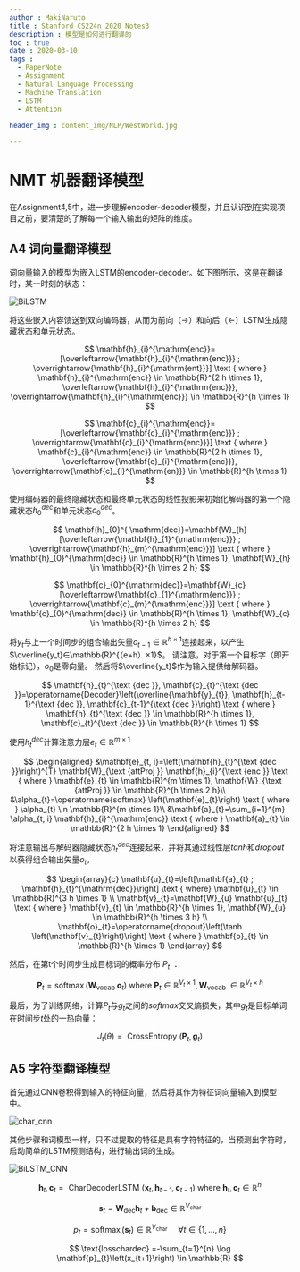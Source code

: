 ```yaml
---
author : MakiNaruto
title : Stanford CS224n 2020 Notes3
description : 模型是如何进行翻译的
toc : true
date : 2020-03-10
tags : 
  - PaperNote
  - Assignment
  - Natural Language Processing
  - Machine Translation
  - LSTM
  - Attention
  
header_img : content_img/NLP/WestWorld.jpg

---
```



# NMT  机器翻译模型

在Assignment4,5中，进一步理解encoder-decoder模型，并且认识到在实现项目之前，要清楚的了解每一个输入输出的矩阵的维度。

## A4 词向量翻译模型

词向量输入的模型为嵌入LSTM的encoder-decoder。如下图所示，这是在翻译时，某一时刻的状态：

![BiLSTM](/content_img/NLP/CS224N-03/model1.jpeg)



将这些嵌入内容馈送到双向编码器，从而为前向（→）和向后（←）LSTM生成隐藏状态和单元状态。

$$
\mathbf{h}_{i}^{\mathrm{enc}}=[\overleftarrow{\mathbf{h}_{i}^{\mathrm{enc}}} ; \overrightarrow{\mathbf{h}_{i}^{\mathrm{ent}}}] \text { where } \mathbf{h}_{i}^{\mathrm{enc}} \in \mathbb{R}^{2 h \times 1}, \overleftarrow{\mathbf{h}_{i}^{\mathrm{enc}}}, \overrightarrow{\mathbf{h}_{i}^{\mathrm{enc}}} \in \mathbb{R}^{h \times 1}
$$

$$
\mathbf{c}_{i}^{\mathrm{enc}}=[\overleftarrow{\mathbf{c}_{i}^{\mathrm{enc}}} ; \overrightarrow{\mathbf{c}_{i}^{\mathrm{enc}}}] \text { where } \mathbf{c}_{i}^{\mathrm{enc}} \in \mathbb{R}^{2 h \times 1}, \overleftarrow{\mathbf{c}_{i}^{\mathrm{enc}}}, \overrightarrow{\mathbf{c}_{i}^{\mathrm{en}}} \in \mathbb{R}^{h \times 1}
$$

使用编码器的最终隐藏状态和最终单元状态的线性投影来初始化解码器的第一个隐藏状态$h_{0}^{dec}$和单元状态$c_{0}^{dec}$。

$$
\mathbf{h}_{0}^{ \mathrm{dec}}=\mathbf{W}_{h}[\overleftarrow{\mathbf{h}_{1}^{\mathrm{enc}}} ; \overrightarrow{\mathbf{h}_{m}^{\mathrm{enc}}}] \text { where } \mathbf{h}_{0}^{\mathrm{dec}} \in \mathbb{R}^{h \times 1}, \mathbf{W}_{h} \in \mathbb{R}^{h \times 2 h}
$$

$$
\mathbf{c}_{0}^{\mathrm{dec}}=\mathbf{W}_{c}[\overleftarrow{\mathbf{c}_{1}^{\mathrm{enc}}} ; \overrightarrow{\mathbf{c}_{m}^{\mathrm{enc}}}] \text { where } \mathbf{c}_{0}^{\mathrm{dec}} \in \mathbb{R}^{h \times 1}, \mathbf{W}_{c} \in \mathbb{R}^{h \times 2 h}
$$

将$y_t$与上一个时间步的组合输出矢量$o_{t-1}∈\mathbb{R}^{h×1}$连接起来，以产生$\overline{y_t}∈\mathbb{R}^{（e+h）×1}$。 请注意，对于第一个目标字（即开始标记），$o_0$是零向量。 然后将$\overline{y_t}$作为输入提供给解码器。

$$
\mathbf{h}_{t}^{\text {dec }}, \mathbf{c}_{t}^{\text {dec }}=\operatorname{Decoder}\left(\overline{\mathbf{y}_{t}}, \mathbf{h}_{t-1}^{\text {dec }}, \mathbf{c}_{t-1}^{\text {dec }}\right) \text { where } \mathbf{h}_{t}^{\text {dec }} \in \mathbb{R}^{h \times 1}, \mathbf{c}_{t}^{\text {dec }} \in \mathbb{R}^{h \times 1}
$$

使用$h_{t}^{dec}$计算注意力层$e_t \in \mathbb{R}^{m×1}$

$$
\begin{aligned}
&\mathbf{e}_{t, i}=\left(\mathbf{h}_{t}^{\text {dec }}\right)^{T} \mathbf{W}_{\text {attProj }} \mathbf{h}_{i}^{\text {enc }} \text { where } \mathbf{e}_{t} \in \mathbb{R}^{m \times 1}, \mathbf{W}_{\text {attProj }} \in \mathbb{R}^{h \times 2 h}\\
&\alpha_{t}=\operatorname{softmax} \left(\mathbf{e}_{t}\right) \text { where } \alpha_{t} \in \mathbb{R}^{m \times 1}\\
&\mathbf{a}_{t}=\sum_{i=1}^{m} \alpha_{t, i} \mathbf{h}_{i}^{\mathrm{enc}} \text { where } \mathbf{a}_{t} \in \mathbb{R}^{2 h \times 1}
\end{aligned}
$$

将注意输出与解码器隐藏状态$h^{dec}_t$连接起来，并将其通过线性层$tanh$和$dropout$以获得组合输出矢量$o_t$。

$$
\begin{array}{c}
\mathbf{u}_{t}=\left[\mathbf{a}_{t} ; \mathbf{h}_{t}^{\mathrm{dec}}\right] \text { where} \mathbf{u}_{t} \in \mathbb{R}^{3 h \times 1} \\
\mathbf{v}_{t}=\mathbf{W}_{u} \mathbf{u}_{t} \text { where } \mathbf{v}_{t} \in \mathbb{R}^{h \times 1}, \mathbf{W}_{u} \in \mathbb{R}^{h \times 3 h} \\
\mathbf{o}_{t}=\operatorname{dropout}\left(\tanh \left(\mathbf{v}_{t}\right)\right) \text { where } \mathbf{o}_{t} \in \mathbb{R}^{h \times 1}
\end{array}
$$

然后，在第t个时间步生成目标词的概率分布 $P_t$ ：

$$
\mathbf{P}_{t}=\operatorname{softmax}\left(\mathbf{W}_{\text {vocab }} \mathbf{o}_{t}\right) \text { where } \mathbf{P}_{t} \in \mathbb{R}^{V_{t} \times 1}, \mathbf{W}_{\text {vocab }} \in \mathbb{R}^{V_{t} \times h}
$$

最后，为了训练网络，计算$P_t$与$g_t$之间的$softmax$交叉熵损失，其中$g_t$是目标单词在时间步$t$处的一热向量：

$$
J_{t}(\theta)=\text { CrossEntropy }\left(\mathbf{P}_{t}, \mathbf{g}_{t}\right)
$$

## A5 字符型翻译模型

首先通过CNN卷积得到输入的特征向量，然后将其作为特征词向量输入到模型中。

![char_cnn](/content_img/NLP/CS224N-03/char_cnn.png)


其他步骤和词模型一样，只不过提取的特征是具有字符特征的，当预测出<UNK>字符时，启动简单的LSTM预测结构，进行输出词的生成。

![BiLSTM_CNN](/content_img/NLP/CS224N-03/model2.jpeg)

$$
\mathbf{h}_{t}, \mathbf{c}_{t}=\text { CharDecoderLSTM }\left(\mathbf{x}_{t}, \mathbf{h}_{t-1}, \mathbf{c}_{t-1}\right) \text { where } \mathbf{h}_{t}, \mathbf{c}_{t} \in \mathbb{R}^{h}
$$

$$
\mathbf{s}_{t}=\mathbf{W}_{\mathrm{dec}} \mathbf{h}_{t}+\mathbf{b}_{\mathrm{dec}} \in \mathbb{R}^{V_{\text {char }}}
$$

$$
{p}_{t} =\operatorname{softmax}\left(\mathbf{s}_{t}\right) \in \mathbb{R}^{V_{\text {char }}} \quad \forall t \in\{1, \ldots, n\}
$$

$$
\text{losschardec} =-\sum_{t=1}^{n} \log \mathbf{p}_{t}\left(x_{t+1}\right) \in \mathbb{R}
$$